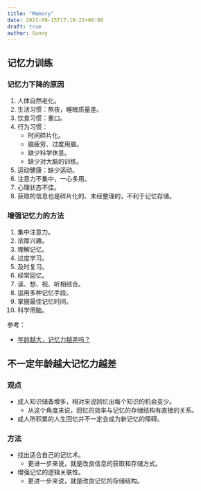 ```yaml
---
title: "Memory"
date: 2021-09-15T17:19:21+08:00
draft: true
author: Sunny
---
```


## 记忆力训练

### 记忆力下降的原因

1. 人体自然老化。
2. 生活习惯：熬夜，睡眠质量差。
3. 饮食习惯：重口。
4. 行为习惯：
    - 时间碎片化。
    - 脑疲劳、过度用脑。
    - 缺少科学休息。
    - 缺少对大脑的训练。
5. 运动健康：缺少运动。
6. 注意力不集中，一心多用。
7. 心理状态不佳。
8. 获取的信息也是碎片化的、未经整理的，不利于记忆存储。

### 增强记忆力的方法

1. 集中注意力。
2. 浓厚兴趣。
3. 理解记忆。
4. 过度学习。
5. 及时复习。
6. 经常回忆。
7. 读、想、视、听相结合。
8. 运用多种记忆手段。
9. 掌握最佳记忆时间。
10. 科学用脑。

参考：

- [年龄越大，记忆力越差吗？](https://www.zhihu.com/question/459362604)

## 不一定年龄越大记忆力越差

### 观点

- 成人知识储备增多，相对来说回忆出每个知识的机会变少。
    - 从这个角度来说，回忆的效率与记忆的存储结构有直接的关系。
- 成人所积累的人生回忆并不一定会成为新记忆的障碍。

### 方法

- 找出适合自己的记忆术。
    - 更进一步来说，就是改良信息的获取和存储方式。
- 增强记忆的逻辑关联性。
    - 更进一步来说，就是改良记忆的存储结构。

